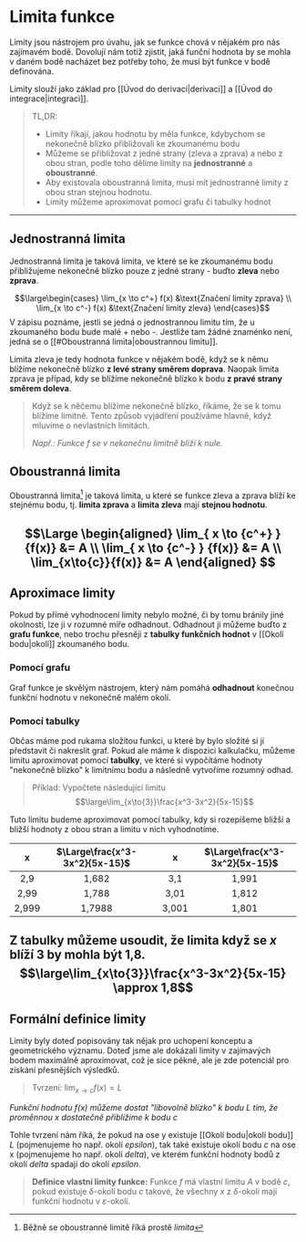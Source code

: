 # Limita funkce
Limity jsou nástrojem pro úvahu, jak se funkce chová v nějakém pro nás zajímavém bodě. Dovolují nám totiž zjistit, jaká funční hodnota by se mohla v daném bodě nacházet bez potřeby toho, že musí být funkce v bodě definována. 

Limity slouží jako základ pro [[Úvod do derivací|derivaci]] a [[Úvod do integrace|integraci]].

> TL,DR:
> - Limity říkají, jakou hodnotu by měla funkce, kdybychom se nekonečně blízko přibližovali ke zkoumanému bodu
> - Můžeme se přibližovat z jedné strany (zleva a zprava) a nebo z obou stran, podle toho dělíme limity na **jednostranné** a **oboustranné**.
> - Aby existovala oboustranná limita, musí mít jednostranné limity z obou stran stejnou hodnotu.
> - Limity můžeme aproximovat pomocí grafu či tabulky hodnot

---
## Jednostranná limita
Jednostranná limita je taková limita, ve které se ke zkoumanému bodu přibližujeme nekonečně blízko pouze z jedné strany - buďto **zleva** nebo **zprava**.

$$\large\begin{cases}
\lim_{x \to c^+} f(x) &\text{Značení limity zprava} \\
\lim_{x \to c^-} f(x) &\text{Značení limity zleva}
\end{cases}$$
V zápisu poznáme, jestli se jedná o jednostrannou limitu tím, že u zkoumaného bodu bude malé + nebo -. Jestliže tam žádné znaménko není, jedná se o [[#Oboustranná limita|oboustrannou limitu]].

Limita zleva je tedy hodnota funkce v nějakém bodě, když se k němu blížíme nekonečně blízko **z levé strany směrem doprava**. Naopak limita zprava je případ, kdy se blížíme nekonečně blízko k bodu **z pravé strany směrem doleva**.

> Když se k něčemu blížíme nekonečně blízko, říkáme, že se k tomu blížíme limitně. Tento způsob vyjádření používáme hlavně, když mluvíme o nevlastních limitách.
> 
> *Např.: Funkce $f$ se v nekonečnu limitně blíží k nule.*

## Oboustranná limita
Oboustranná limita[^1] je taková limita, u které se funkce zleva a zprava blíží ke stejnému bodu, tj. **limita zprava** a **limita zleva** mají **stejnou hodnotu**.

$$\Large
\begin{aligned}
	\lim_{ x \to {c^+} } {f(x)} &= A \\
	\lim_{ x \to {c^-} } {f(x)} &= A \\
	\lim_{x\to{c}}{f(x)} &= A
\end{aligned}
$$
---
##  Aproximace limity
Pokud by přímé vyhodnocení limity nebylo možné, či by tomu bránily jiné okolnosti, lze ji v rozumné míře odhadnout. Odhadnout ji můžeme buďto z **grafu funkce**, nebo trochu přesněji z **tabulky funkčních hodnot** v [[Okolí bodu|okolí]] zkoumaného bodu.

### Pomocí grafu
Graf funkce je skvělým nástrojem, který nám pomáhá **odhadnout** konečnou funkční hodnotu v nekonečně malém okolí.

### Pomocí tabulky
Občas máme pod rukama složitou funkci, u které by bylo složité si jí představit či nakreslit graf. Pokud ale máme k dispozici kalkulačku, můžeme limitu aproximovat pomocí **tabulky**, ve které si vypočítáme hodnoty "nekonečně blízko" k limitnímu bodu a následně vytvoříme rozumný odhad.

> Příklad: Vypočtete následující limitu
> $$\large\lim_{x\to{3}}\frac{x^3-3x^2}{5x-15}$$

Tuto limitu budeme aproximovat pomocí tabulky, kdy si rozepíšeme bližší a bližší hodnoty z obou stran a limitu v nich vyhodnotíme.

|x|$\Large\frac{x^3-3x^2}{5x-15}$||x|$\Large\frac{x^3-3x^2}{5x-15}$|
|:--:|:--:|:--:|:--:|:--:|
|2,9|1,682||3,1|1,991|
|2,99|1,788||3,01|1,812|
|2,999|1,7988||3,001|1,801|

Z tabulky můžeme usoudit, že limita když se $x$ blíží 3 by mohla být 1,8.
$$\large\lim_{x\to{3}}\frac{x^3-3x^2}{5x-15} \approx 1,8$$
---
## Formální definice limity
Limity byly doteď popisovány tak nějak pro uchopení konceptu a geometrického významu. Doteď jsme ale dokázali limity v zajímavých bodem maximálně aproximovat, což je sice pěkné, ale je zde potenciál pro získání přesnějších výsledků.

>Tvrzení: $\lim_{x \to c} f(x) = L$
>
*Funkční hodnotu $f(x)$ můžeme dostat "libovolně blízko" k bodu $L$ tím, že proměnnou $x$ dostatečně přiblížíme k bodu $c$*

Tohle tvrzení nám říká, že pokud na ose y existuje [[Okolí bodu|okolí bodu]] $L$ (pojmenujeme ho např. okolí *epsilon*), tak také existuje okolí bodu $c$ na ose x (pojmenujeme ho např. okolí *delta*), ve kterém funkční hodnoty bodů z okolí *delta* spadají do okolí *epsilon*.

>**Definice vlastní limity funkce:**
>Funkce $f$ má vlastní limitu $A$ v bodě $c$, pokud existuje $\delta$-okolí bodu $c$ takové, že všechny $x$ z $\delta$-okolí mají funkční hodnotu v $\varepsilon$-okolí.

[^1]: Běžně se oboustranné limitě říká prostě *limita*